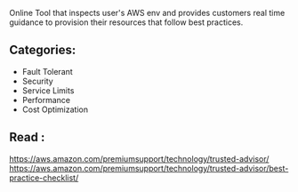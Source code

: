 Online Tool that inspects user's AWS env and provides customers real time guidance to provision their resources that follow best practices.

## Categories:
 - Fault Tolerant
 - Security
 - Service Limits
 - Performance
 - Cost Optimization


## Read : 
https://aws.amazon.com/premiumsupport/technology/trusted-advisor/
https://aws.amazon.com/premiumsupport/technology/trusted-advisor/best-practice-checklist/ 